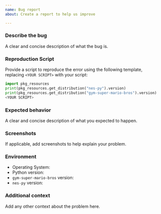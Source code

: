 ```yaml
---
name: Bug report
about: Create a report to help us improve

---
```


### Describe the bug

A clear and concise description of what the bug is.

### Reproduction Script

Provide a script to reproduce the error using the following template, 
replacing `<YOUR SCRIPT>` with your script:

```python
import pkg_resources
print(pkg_resources.get_distribution("nes-py").version)
print(pkg_resources.get_distribution("gym-super-mario-bros").version)
<YOUR SCRIPT>
```

### Expected behavior

A clear and concise description of what you expected to happen.

### Screenshots

If applicable, add screenshots to help explain your problem.

### Environment

-   Operating System:
-   Python version:
-   `gym-super-mario-bros` version:
-   `nes-py` version:

### Additional context

Add any other context about the problem here.
